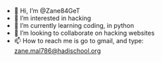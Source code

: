 - 👋 Hi, I’m @Zane84GeT
- 👀 I’m interested in hacking
- 🌱 I’m currently learning coding, in python
- 💞 I’m looking to collaborate on hacking websites
- 📫 How to reach me is go to gmail, and type: zane.mal786@hadischool.org

<!---
Zane84GeT/Zane84GeT is a ✨ special ✨ repository because its `README.md` (this file) appears on your GitHub profile.
You can click the Preview link to take a look at your changes.
--->
